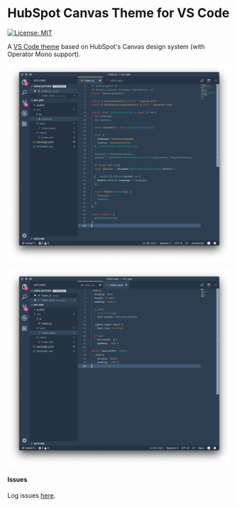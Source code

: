 # HubSpot Canvas Theme for VS Code

[![License: MIT](https://img.shields.io/badge/License-MIT-brightgreen.svg)](https://opensource.org/licenses/MIT)

A [VS Code theme](https://github.com/pwilver12/canvas-vscode) based on HubSpot's Canvas design system (with Operator Mono support).

![Preview (JS)](/images/screenshot-js.png)

![Preview (Sass)](/images/screenshot-sass.png)

#### Issues

Log issues [here](https://github.com/pwilver12/canvas-vscode/issues).
